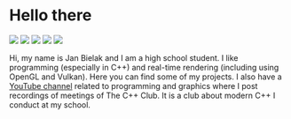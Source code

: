 # Hello there
[![](https://img.shields.io/badge/Website-janbielak.com-%233d7de3)](https://www.janbielak.com)
[![](https://img.shields.io/endpoint?style=flat&url=https%3A%2F%2Funtitled-c2q2862i2i4j.runkit.sh%2F)](https://stackoverflow.com/users/12501684/janekb04)
[![](https://img.shields.io/badge/YouTube-JBGraphics-%23FF0000)](https://www.youtube.com/channel/UC0mx7h3jJtmfwNB4oL2qr6A)
[![](https://img.shields.io/badge/Reddit-janekb4-%23FF4500)](https://www.reddit.com/user/janekb04)
[![](https://img.shields.io/badge/Slides-Jan%20Bielak-E5637C)](https://slides.com/janekb04)

Hi, my name is Jan Bielak and I am a high school student. I like programming (especially in C++) and real-time rendering (including using OpenGL and Vulkan). Here you can find some of my projects. I also have a [YouTube channel](https://www.youtube.com/channel/UC0mx7h3jJtmfwNB4oL2qr6A) related to programming and graphics where I post recordings of meetings of The C++ Club. It is a club about modern C++ I conduct at my school.
